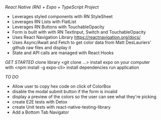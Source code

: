 *React Native (RN) + Expo + TypeScript Project*
- Leverages styled components with RN StyleSheet 
- Leverages RN Lists with FlatList
- Leverages RN Buttons with TouchableOpacity
- Form is built with with RN TextInput, Switch and TouchableOpacity
- Uses React Navigation Library https://reactnavigation.org/docs/ 
- Uses Async/Await and Fetch to get color data from Matt DesLauriers' github raw files and display it 
- State and API calls are managed with React Hooks

*GET STARTED*
clone library <git clone ...>
install expo on your computer with <npm install -g expo-cli>
install dependencies <npm i>
run application <npm start>

*TO DO*
- Allow user to copy hex code on click of ColorBox
- disable the modal submit button if the form is invalid
- display a preview of the colors so the user can see what they're picking
- create E2E tests with Detox
- create Unit tests with react-native-testing-library
- Add a Bottom Tab Navigator 